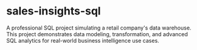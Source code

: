 # sales-insights-sql
A professional SQL project simulating a retail company's data warehouse. This project demonstrates data modeling, transformation, and advanced SQL analytics for real-world business intelligence use cases.
